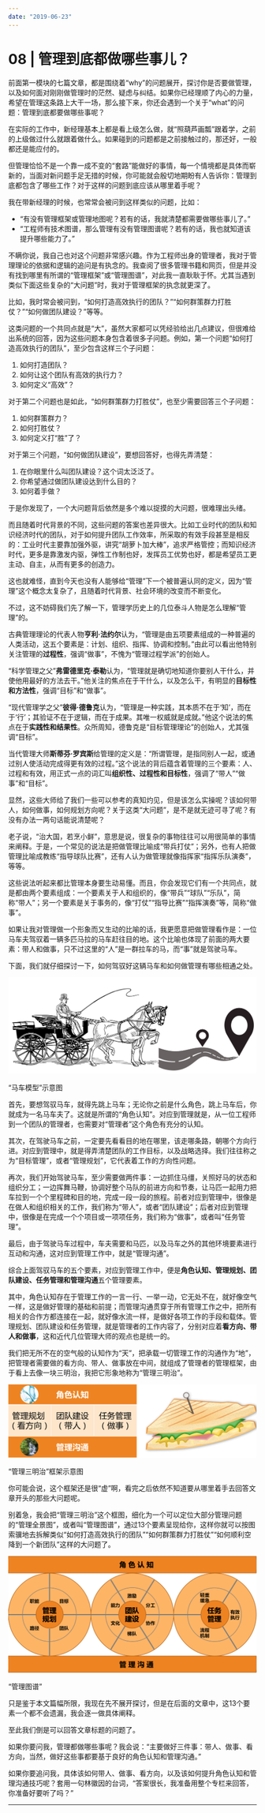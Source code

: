 ```yaml
---
date: "2019-06-23"
---  
```

      
# 08 | 管理到底都做哪些事儿？
前面第一模块的七篇文章，都是围绕着“why”的问题展开，探讨你是否要做管理，以及如何面对刚刚做管理时的茫然、疑虑与纠结。如果你已经理顺了内心的力量，希望在管理这条路上大干一场，那么接下来，你还会遇到一个关于“what”的问题：管理到底都要做哪些事呢？

在实际的工作中，新经理基本上都是看上级怎么做，就“照葫芦画瓢”跟着学，之前的上级做过什么就跟着做什么。如果碰到的问题都是之前接触过的，那还好，一般都还是能应付的。

但管理恰恰不是一个靠一成不变的“套路”能做好的事情，每一个情境都是具体而崭新的，当面对新问题手足无措的时候，你可能就会殷切地期盼有人告诉你：管理到底都包含了哪些工作？对于这样的问题到底应该从哪里着手呢？

我在带新经理的时候，也常常会被问到这样类似的问题，比如：

* “有没有管理框架或管理地图呢？若有的话，我就清楚都需要做哪些事儿了。”
* “工程师有技术图谱，那么管理有没有管理图谱呢？若有的话，我也就知道该提升哪些能力了。”

不瞒你说，我自己也对这个问题非常感兴趣。作为工程师出身的管理者，我对于管理理论的依据和逻辑的追问是有执念的。我查阅了很多管理书籍和网页，但是并没有找到哪里有所谓的“管理框架”或“管理图谱”，对此我一直耿耿于怀。尤其当遇到类似下面这些复杂的“大问题”时，我对于管理框架的执念就更深了。

<!-- [[[read_end]]] -->

比如，我时常会被问到，“如何打造高效执行的团队？”“如何群策群力打胜仗？”“如何做团队建设？”等等。

这类问题的一个共同点就是“大”，虽然大家都可以凭经验给出几点建议，但很难给出系统的回答，因为这些问题本身包含着很多子问题。例如，第一个问题“如何打造高效执行的团队”，至少包含这样三个子问题：

1.  如何打造团队？
2.  如何让这个团队有高效的执行力？
3.  如何定义“高效”？

对于第二个问题也是如此，“如何群策群力打胜仗”，也至少需要回答三个子问题：

1.  如何群策群力？
2.  如何打胜仗？
3.  如何定义打“胜”了？

对于第三个问题，“如何做团队建设”，要想回答好，也得先弄清楚：

1.  在你眼里什么叫团队建设？这个词太泛泛了。
2.  你希望通过做团队建设达到什么目的？
3.  如何着手做？

于是你发现了，一个大问题背后依然是多个难以捉摸的大问题，很难理出头绪。

而且随着时代背景的不同，这些问题的答案也差异很大。比如工业时代的团队和知识经济时代的团队，对于如何提升团队工作效率，所采取的有效手段甚至是相反的：工业时代主要靠加强外驱，讲究“胡萝卜加大棒”，追求严格管控；而知识经济时代，更多是靠激发内驱，弹性工作制也好，发挥员工优势也好，都是希望员工更主动、自主，从而有更多的创造力。

这也就难怪，直到今天也没有人能够给“管理”下一个被普遍认同的定义，因为“管理”这个概念太复杂了，且随着时代背景、社会环境的改变而不断变化。

不过，这不妨碍我们先了解一下，管理学历史上的几位泰斗人物是怎么理解“管理”的。

古典管理理论的代表人物**亨利·法约尔**认为，“管理是由五项要素组成的一种普遍的人类活动，这五个要素是：计划、组织、指挥、协调和控制。”由此可以看出他特别关注管理的**过程性**，强调“做事”，不愧为“管理过程学派”的创始人。

“科学管理之父”**弗雷德里克·泰勒**认为，“管理就是确切地知道你要别人干什么，并使他用最好的方法去干。”他关注的焦点在于干什么，以及怎么干，有明显的**目标性和方法性**，强调“目标”和“做事”。

“现代管理学之父”**彼得·德鲁克**认为，“管理是一种实践，其本质不在于‘知’，而在于‘行’；其验证不在于逻辑，而在于成果。其唯一权威就是成就。”他这个说法的焦点在于**实践性和结果性**。众所周知，德鲁克是“目标管理理论”的创始人，尤其强调“目标”。

当代管理大师**斯蒂芬·罗宾斯**给管理的定义是：“所谓管理，是指同别人一起，或通过别人使活动完成得更有效的过程。”这个说法的背后蕴含着管理的三个要素：人、过程和有效，用正式一点的词汇叫**组织性、过程性和目标性**，强调了“带人”“做事”和“目标”。

显然，这些大师给了我们一些可以参考的真知灼见，但是该怎么实操呢？该如何带人，如何做事，如何规划方向呢？关于这类“大问题”，是不是就无迹可寻了呢？有没有办法一两句话能说清楚呢？

老子说，“治大国，若烹小鲜”，意思是说，很复杂的事物往往可以用很简单的事情来阐释。于是，一个常见的说法是把做管理比喻成“带兵打仗”；另外，也有人把做管理比喻成教练“指导球队比赛”，还有人认为做管理就像指挥家“指挥乐队演奏”，等等。

这些说法听起来都比管理本身要生动易懂。而且，你会发现它们有一个共同点，就是都由两个要素组成：一个要素关于人和组织的，像“带兵”“球队”“乐队”，简称“带人”；另一个要素是关于事务的，像“打仗”“指导比赛”“指挥演奏”等，简称“做事”。

如果让我对管理做一个形象而又生动的比喻的话，我更愿意把做管理看作是：一位马车夫驾驭着一辆多匹马拉的马车赶往目的地。这个比喻也体现了前面的两大要素：带人和做事，只不过这里的“人”是一群拉车的马，而“事”就是驾驶马车。

下面，我们就仔细探讨一下，如何驾驭好这辆马车和如何做管理有哪些相通之处。

![](./httpsstatic001geekbangorgresourceimagefcf9fc76246753be96b9f91ca845aa9764f9.jpg)

“马车模型”示意图

首先，要想驾驭马车，就得先跳上马车；无论你之前是什么角色，跳上马车后，你就成为一名马车夫了。这就是所谓的“角色认知”。对应到管理就是，从一位工程师到一个团队的管理者，也需要对“管理者”这个角色有充分的认知。

其次，在驾驶马车之前，一定要先看看目的地在哪里，该走哪条路，朝哪个方向行进。对应到管理中，就是得弄清楚团队的工作目标，以及战略选择。我们往往称之为“目标管理”，或者“管理规划”，它代表着工作的方向性问题。

再次，我们开始驾驶马车，至少需要做两件事：一边抓住马缰，关照好马的状态和组织分工；一边挥舞马鞭，协调好整个马队的前进方向和节奏，让马匹一起用力把车拉到一个个里程碑和目的地，完成一段一段的旅程。前者对应到管理中，很像是在做人和组织相关的工作，我们称为“带人”，或者“团队建设”；后者对应到管理中，很像是在完成一个个项目或一项项任务，我们称为“做事”，或者叫“任务管理”。

最后，由于驾驶马车过程中，车夫需要和马匹，以及马车之外的其他环境要素进行互动和沟通，这对应到管理工作中，就是“管理沟通”。

综合上面驾驭马车的五个要素，对应到管理工作中，便是**角色认知、管理规划、团队建设、任务管理和管理沟通**五个管理要素。

其中，角色认知存在于管理工作的一言一行、一举一动，它无处不在，就好像空气一样，这是做好管理的基础和前提；而管理沟通贯穿于所有管理工作之中，把所有相关的合作方都连接在一起，就好像水流一样，是做好各项工作的手段和载体。管理规划、团队建设和任务管理，就是管理者的工作内容了，分别对应着**看方向、带人和做事**，这和近代几位管理大师的观点也是统一的。

我们把无所不在的空气般的认知作为“天”，把承载一切管理工作的沟通作为“地”，把管理者需要做的看方向、带人、做事放在中间，就组成了管理者的管理框架，由于看上去像一块三明治，我把它形象地称为“管理三明治”。

![](./httpsstatic001geekbangorgresourceimagec183c129b5d3a3a1fd1848d8453b0cf50183.png)

“管理三明治”框架示意图

你可能会说，这个框架还是很“虚”啊，看完之后依然不知道要从哪里着手去回答文章开头的那些大问题呢。

别着急，我会把“管理三明治”这个框图，细化为一个可以定位大部分管理问题的“管理全景图”，或者叫“管理图谱”，通过13个要素呈现给你，这样你就可以按图索骥地去拆解类似“如何打造高效执行的团队”“如何群策群力打胜仗”“如何顺利空降到一个新团队”这样的大问题了。

![](./httpsstatic001geekbangorgresourceimage0718078630507539f1549dd79d1ebd7ab718.png)

“管理图谱”

只是鉴于本文篇幅所限，我现在先不展开探讨，但是在后面的文章中，这13个要素一个都不会遗漏，我会逐一做具体阐释。

至此我们倒是可以回答文章标题的问题了。

如果你要问我，管理都做哪些事呢？我会说：“主要做好三件事：带人、做事、看方向，当然，做好这些事都要基于良好的角色认知和管理沟通。”

如果你要追问我，具体该如何带人、做事、看方向，以及该如何提升角色认知和管理沟通技巧呢？套用一句林徽因的台词，“答案很长，我准备用整个专栏来回答，你准备好要听了吗？”

* * *